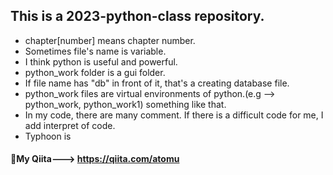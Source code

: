 ## This is a 2023-python-class repository.
- chapter[number] means chapter number.
- Sometimes file's name is variable.
- I think python is useful and powerful.
- python_work folder is a gui folder.
- If file name has "db" in front of it, that's a creating database file.
- python_work files are virtual environments of python.(e.g --> python_work, python_work1) something like that.
- In my code, there are many comment. If there is a difficult code for me, I add interpret of code.
- Typhoon is
#### 🥞My Qiita---> https://qiita.com/atomu
